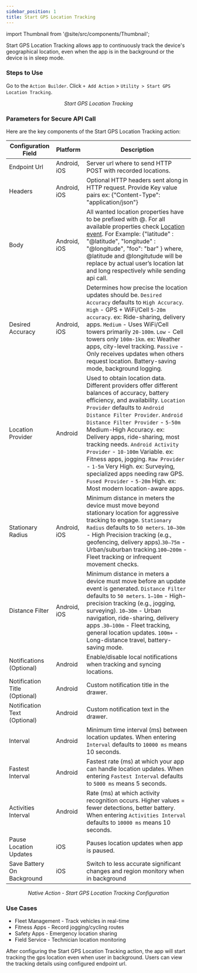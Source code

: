 ```yaml
---
sidebar_position: 1
title: Start GPS Location Tracking
---
```


import Thumbnail from '@site/src/components/Thumbnail';

Start GPS Location Tracking allows app to continuously track the device's geographical location, even when the app is in the background or the device is in sleep mode.


### Steps to Use 

 Go to the `Action Builder`. Click `+ Add Action` > `Utility > Start GPS Location Tracking`.

<figure>
<Thumbnail src="/img/reference/actionflow-blocks/start-gps-location-tracking/start-gps-location-tracking.png" alt="Start GPS Location Tracking" />
<figcaption align='center'><i>Start GPS Location Tracking</i></figcaption>
</figure>



### Parameters for Secure API Call

Here are the key components of the Start GPS Location Tracking action:

| Configuration Field         | Platform | Description                                                                                                                                       |
|----------------------------|----------|---------------------------------------------------------------------------------------------------------------------------------------------------|
| Endpoint Url               | Android, iOS     | Server url where to send HTTP POST with recorded locations.                                                                                      |
| Headers                    | Android, iOS     | Optional HTTP headers sent along in HTTP request. Provide Key value pairs ex: {"Content-Type": "application/json"}                              |
| Body                       | Android, iOS     | All wanted location properties have to be prefixed with @. For all available properties check [Location event](https://haylltd.github.io/cordova-background-geolocation-plugin/events#location-event). For Example: {"latitude" : "@latitude", "longitude" : "@longitude", "foo": "bar" } where, @latitude and @longitutude will be replace by actual user’s location lat and long respectively while sending api call.                    |
| Desired Accuracy           | Android, iOS     | Determines how precise the location updates should be. `Desired Accuracy` defaults to `High Accuracy`. `High` - GPS + WiFi/Cell `5-20m accuracy`. ex: Ride-sharing, delivery apps. `Medium` - Uses WiFi/Cell towers primarily `20-100m`. `Low` - Cell towers only `100m-1km`. ex: Weather apps, city-level tracking. `Passive` - Only receives updates when others request location. Battery-saving mode, background logging.|
| Location Provider          | Android  | Used to obtain location data. Different providers offer different balances of accuracy, battery efficiency, and availability. `Location Provider` defaults to `Android Distance Filter Provider`.  `Android Distance Filter Provider` - `5-50m` Medium-High Accuracy. ex: Delivery apps, ride-sharing, most tracking needs. `Android Activity Provider` - `10-100m` Variable. ex: Fitness apps, jogging. `Raw Provider` - `1-5m` Very High. ex: Surveying, specialized apps needing raw GPS. `Fused Provider` - `5-20m` High. ex: Most modern location-aware apps.                  |
| Stationary Radius          | Android, iOS     | Minimum distance in meters the device must move beyond stationary location for aggressive tracking to engage. `Stationary Radius` defaults to `50 meters`. `10–30m` - High Precision tracking (e.g., geofencing, delivery apps).`30–75m` - Urban/suburban tracking.`100–200m` - Fleet tracking or infrequent movement checks.                                  |
| Distance Filter            | Android, iOS     | Minimum distance in meters a device must move before an update event is generated. `Distance Filter` defaults to `50 meters`. `1–10m` - High-precision tracking (e.g., jogging, surveying). `10–30m` - Urban navigation, ride-sharing, delivery apps .`30–100m` - Fleet tracking, general location updates. `100m+` - Long-distance travel, battery-saving mode.                                                               |
| Notifications (Optional)             | Android  | Enable/disable local notifications when tracking and syncing locations.                                                                          |
| Notification Title (Optional)        | Android  | Custom notification title in the drawer.                                                                                                         |
| Notification Text (Optional)         | Android  | Custom notification text in the drawer.                                                                                                          |
| Interval                   | Android  | Minimum time interval (ms) between location updates.  When entering `Interval` defaults to `10000 ms` means 10 seconds.                                                                                             |
| Fastest Interval           | Android  | Fastest rate (ms) at which your app can handle location updates. When entering `Fastest Interval` defaults to `5000 ms` means 5 seconds.                                                                                |
| Activities Interval        | Android  | Rate (ms) at which activity recognition occurs. Higher values = fewer detections, better battery. When entering `Activities Interval` defaults to `10000 ms` means 10 seconds.                                                |
| Pause Location Updates     | iOS      | Pauses location updates when app is paused.                                                                                                      |
| Save Battery On Background | iOS      | Switch to less accurate significant changes and region monitory when in background                                                     |


<figure>
<Thumbnail src="/img/reference/actionflow-blocks/start-gps-location-tracking/start-gps-config.png" alt="Start GPS Location Tracking Configuration" />
<figcaption align='center'><i>Native Action - Start GPS Location Tracking Configuration</i></figcaption>
</figure>


### Use Cases
 * Fleet Management - Track vehicles in real-time
 * Fitness Apps - Record jogging/cycling routes
 * Safety Apps - Emergency location sharing
 * Field Service - Technician location monitoring

After configuring the Start GPS Location Tracking action, the app will start tracking the gps location even when user in background. Users can
view the tracking details using configured endpoint url.
